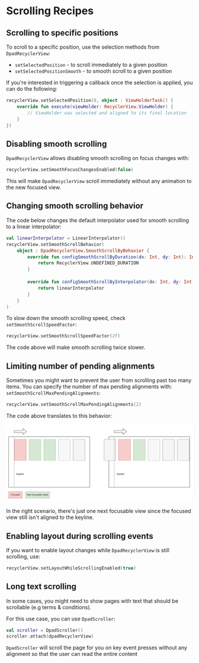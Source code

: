# Scrolling Recipes

## Scrolling to specific positions

To scroll to a specific position, use the selection methods from `DpadRecyclerView`:

- `setSelectedPosition` - to scroll immediately to a given position
- `setSelectedPositionSmooth` - to smooth scroll to a given position

If you're interested in triggering a callback once the selection is applied, you can do the following:

```kotlin linenums="1"
recyclerView.setSelectedPosition(0, object : ViewHolderTask() {
    override fun execute(viewHolder: RecyclerView.ViewHolder) {
        // ViewHolder was selected and aligned to its final location
    }
})
```

## Disabling smooth scrolling

`DpadRecyclerView` allows disabling smooth scrolling on focus changes with:

```kotlin
recyclerView.setSmoothFocusChangesEnabled(false)
```

This will make `DpadRecyclerView` scroll immediately without any animation to the new focused view.


## Changing smooth scrolling behavior

The code below changes the default interpolator used for smooth scrolling to a linear interpolator:

```kotlin linenums="1"
val linearInterpolator = LinearInterpolator()
recyclerView.setSmoothScrollBehavior(
    object : DpadRecyclerView.SmoothScrollByBehavior {
        override fun configSmoothScrollByDuration(dx: Int, dy: Int): Int {
            return RecyclerView.UNDEFINED_DURATION
        }

        override fun configSmoothScrollByInterpolator(dx: Int, dy: Int): Interpolator {
            return linearInterpolator
        }
    }
)
```

To slow down the smooth scrolling speed, check `setSmoothScrollSpeedFactor`:

```kotlin
recyclerView.setSmoothScrollSpeedFactor(2f)
```

The code above will make smooth scrolling twice slower.

## Limiting number of pending alignments

Sometimes you might want to prevent the user from scrolling past too many items.
You can specify the number of max pending alignments with: `setSmoothScrollMaxPendingAlignments`:

```kotlin
recyclerView.setSmoothScrollMaxPendingAlignments(2)
```

The code above translates to this behavior:

![Max pending alignments](../img/max_pending_alignments.png)

In the right scenario, there's just one next focusable view since the focused view still isn't aligned to the keyline.

## Enabling layout during scrolling events

If you want to enable layout changes while `DpadRecyclerView` is still scrolling, use:

```kotlin
recyclerView.setLayoutWhileScrollingEnabled(true)
```

## Long text scrolling

In some cases, you might need to show pages with text that should be scrollable (e.g terms & conditions).

For this use case, you can use `DpadScroller`:

```kotlin
val scroller = DpadScroller()
scroller.attach(dpadRecyclerView)
``` 

`DpadScroller` will scroll the page for you on key event presses without any alignment so that the user can read the entire content